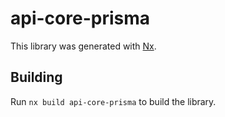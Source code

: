 # api-core-prisma

This library was generated with [Nx](https://nx.dev).

## Building

Run `nx build api-core-prisma` to build the library.
